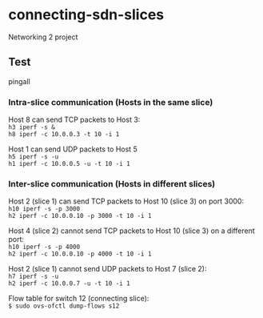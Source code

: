 # connecting-sdn-slices
Networking 2 project

## Test
pingall

### Intra-slice communication (Hosts in the same slice)
Host 8 can send TCP packets to Host 3:<br>
```h3 iperf -s &```<br>
```h8 iperf -c 10.0.0.3 -t 10 -i 1```<br>

Host 1 can send UDP packets to Host 5<br>
```h5 iperf -s -u```<br>
```h1 iperf -c 10.0.0.5 -u -t 10 -i 1```<br>

### Inter-slice communication (Hosts in different slices)
Host 2 (slice 1) can send TCP packets to Host 10 (slice 3) on port 3000:<br>
```h10 iperf -s -p 3000```<br>
```h2 iperf -c 10.0.0.10 -p 3000 -t 10 -i 1```<br>

Host 4 (slice 2) cannot send TCP packets to Host 10 (slice 3) on a different port:<br>
```h10 iperf -s -p 4000```<br>
```h2 iperf -c 10.0.0.10 -p 4000 -t 10 -i 1```<br>

Host 2 (slice 1) cannot send UDP packets to Host 7 (slice 2):<br>
```h7 iperf -s -u```<br>
```h2 iperf -c 10.0.0.7 -u -t 10 -i 1```<br>

Flow table for switch 12 (connecting slice):<br>
```$ sudo ovs-ofctl dump-flows s12```<br>

